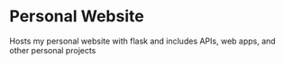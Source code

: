 # Personal Website
Hosts my personal website with flask and includes APIs, web apps, and other personal projects